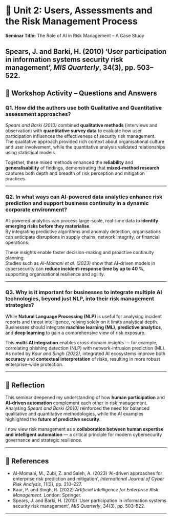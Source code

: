 # 🧩 Unit 2: Users, Assessments and the Risk Management Process  
**Seminar Title:** The Role of AI in Risk Management – A Case Study 

Spears, J. and Barki, H. (2010) ‘User participation in information systems security risk management’, *MIS Quarterly*, 34(3), pp. 503–522.  
---

## 🧠 Workshop Activity – Questions and Answers  

### **Q1.** How did the authors use both Qualitative and Quantitative assessment approaches?

*Spears and Barki (2010)* combined **qualitative methods** (interviews and observation) with **quantitative survey data** to evaluate how user participation influences the effectiveness of security risk management.  
The qualitative approach provided rich context about organisational culture and user involvement, while the quantitative analysis validated relationships using statistical models.  

Together, these mixed methods enhanced the **reliability** and **generalisability** of findings, demonstrating that **mixed-method research** captures both depth and breadth of risk perception and mitigation practices.

---

### **Q2.** In what ways can AI-powered data analytics enhance risk prediction and support business continuity in a dynamic corporate environment?

AI-powered analytics can process large-scale, real-time data to **identify emerging risks before they materialise**.  
By integrating predictive algorithms and anomaly detection, organisations can anticipate disruptions in supply chains, network integrity, or financial operations.  

These insights enable faster decision-making and proactive continuity planning.  
Studies such as *Al-Momani et al. (2023)* show that AI-driven models in cybersecurity can **reduce incident-response time by up to 40 %**, supporting organisational resilience and agility.

---

### **Q3.** Why is it important for businesses to integrate multiple AI technologies, beyond just NLP, into their risk management strategies?

While **Natural Language Processing (NLP)** is useful for analysing incident reports and threat intelligence, relying solely on it limits analytical depth.  
Businesses should integrate **machine learning (ML)**, **predictive analytics**, and **deep learning** to gain a comprehensive view of risk exposure.  

This **multi-AI integration** enables cross-domain insights — for example, correlating phishing detection (NLP) with network-intrusion prediction (ML).  
As noted by *Kaur and Singh (2022)*, integrated AI ecosystems improve both **accuracy** and **contextual interpretation** of risks, resulting in more robust enterprise-wide protection.

---

## 💬 Reflection  

This seminar deepened my understanding of how **human participation** and **AI-driven automation** complement each other in risk management.  
Analysing *Spears and Barki (2010)* reinforced the need for balanced qualitative and quantitative methodologies, while the AI examples highlighted the **future of predictive security**.  

I now view risk management as a **collaboration between human expertise and intelligent automation** — a critical principle for modern cybersecurity governance and strategic resilience.

---

## 🔖 References  

- Al-Momani, M., Zubi, Z. and Saleh, A. (2023) ‘AI-driven approaches for enterprise risk prediction and mitigation’, *International Journal of Cyber Risk Analysis*, 11(2), pp. 210–227.  
- Kaur, P. and Singh, R. (2022) *Artificial Intelligence for Enterprise Risk Management.* London: Springer.  
- Spears, J. and Barki, H. (2010) ‘User participation in information systems security risk management’, *MIS Quarterly*, 34(3), pp. 503–522.  

---
